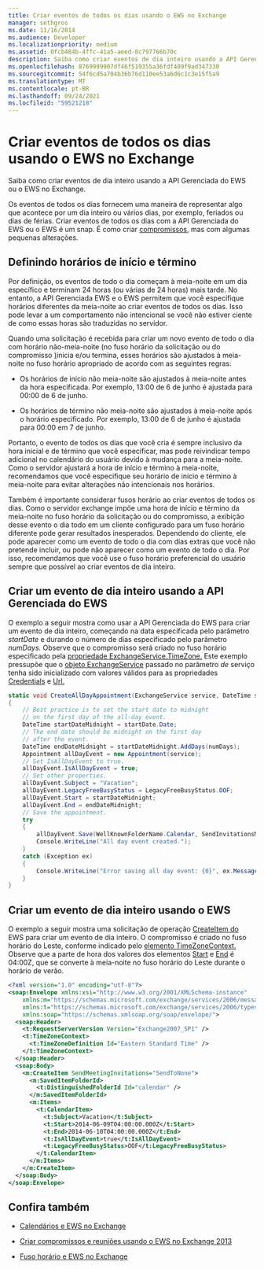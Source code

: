 ```yaml
---
title: Criar eventos de todos os dias usando o EWS no Exchange
manager: sethgros
ms.date: 11/16/2014
ms.audience: Developer
ms.localizationpriority: medium
ms.assetid: 0fcb484b-4ffc-41a5-aeed-8c797766b70c
description: Saiba como criar eventos de dia inteiro usando a API Gerenciada do EWS ou o EWS no Exchange.
ms.openlocfilehash: 8769999907df46f519355a36fdf409f9ad347330
ms.sourcegitcommit: 54f6cd5a704b36b76d110ee53a6d6c1c3e15f5a9
ms.translationtype: MT
ms.contentlocale: pt-BR
ms.lasthandoff: 09/24/2021
ms.locfileid: "59521218"
---
```

# <a name="create-all-day-events-by-using-ews-in-exchange"></a>Criar eventos de todos os dias usando o EWS no Exchange

Saiba como criar eventos de dia inteiro usando a API Gerenciada do EWS ou o EWS no Exchange.
  
Os eventos de todos os dias fornecem uma maneira de representar algo que acontece por um dia inteiro ou vários dias, por exemplo, feriados ou dias de férias. Criar eventos de todos os dias com a API Gerenciada do EWS ou o EWS é um snap. É como criar [compromissos](how-to-create-appointments-and-meetings-by-using-ews-in-exchange-2013.md), mas com algumas pequenas alterações.
  
## <a name="setting-start-and-end-times"></a>Definindo horários de início e término

Por definição, os eventos de todo o dia começam à meia-noite em um dia específico e terminam 24 horas (ou várias de 24 horas) mais tarde. No entanto, a API Gerenciada EWS e o EWS permitem que você especifique horários diferentes da meia-noite ao criar eventos de todos os dias. Isso pode levar a um comportamento não intencional se você não estiver ciente de como essas horas são traduzidas no servidor.
  
Quando uma solicitação é recebida para criar um novo evento de todo o dia com horário não-meia-noite (no fuso horário da solicitação ou do compromisso [)](time-zones-and-ews-in-exchange.md)inicia e/ou termina, esses horários são ajustados à meia-noite no fuso horário apropriado de acordo com as seguintes regras:
  
- Os horários de início não meia-noite são ajustados à meia-noite antes da hora especificada. Por exemplo, 13:00 de 6 de junho é ajustada para 00:00 de 6 de junho.
    
- Os horários de término não meia-noite são ajustados à meia-noite após o horário especificado. Por exemplo, 13:00 de 6 de junho é ajustada para 00:00 em 7 de junho.
    
Portanto, o evento de todos os dias que você cria é sempre inclusivo da hora inicial e de término que você especificar, mas pode reivindicar tempo adicional no calendário do usuário devido à mudança para a meia-noite. Como o servidor ajustará a hora de início e término à meia-noite, recomendamos que você especifique seu horário de início e término à meia-noite para evitar alterações não intencionais nos horários.
  
Também é importante considerar fusos horário ao criar eventos de todos os dias. Como o servidor exchange impõe uma hora de início e término da meia-noite no fuso horário da solicitação ou do compromisso, a exibição desse evento o dia todo em um cliente configurado para um fuso horário diferente pode gerar resultados inesperados. Dependendo do cliente, ele pode aparecer como um evento de todo o dia com dias extras que você não pretende incluir, ou pode não aparecer como um evento de todo o dia. Por isso, recomendamos que você use o fuso horário preferencial do usuário sempre que possível ao criar eventos de dia inteiro.
  
## <a name="create-an-all-day-event-by-using-the-ews-managed-api"></a>Criar um evento de dia inteiro usando a API Gerenciada do EWS

O exemplo a seguir mostra como usar a API Gerenciada do EWS para criar um evento de dia inteiro, começando na data especificada pelo parâmetro _startDate_ e durando o número de dias especificado pelo parâmetro _numDays._ Observe que o compromisso será criado no fuso horário especificado pela [propriedade ExchangeService.TimeZone.](https://msdn.microsoft.com/library/microsoft.exchange.webservices.data.exchangeservice.timezone%28v=exchg.80%29.aspx) Este exemplo pressupõe que o [objeto ExchangeService](https://msdn.microsoft.com/library/microsoft.exchange.webservices.data.exchangeservice%28v=exchg.80%29.aspx) passado no parâmetro _de_ serviço tenha sido inicializado com valores válidos para as propriedades [Credentials](https://msdn.microsoft.com/library/microsoft.exchange.webservices.data.exchangeservicebase.credentials%28v=exchg.80%29.aspx) e [Url.](https://msdn.microsoft.com/library/microsoft.exchange.webservices.data.exchangeservice.url%28v=exchg.80%29.aspx) 
  
```cs
static void CreateAllDayAppointment(ExchangeService service, DateTime startDate, int numDays)
{
    // Best practice is to set the start date to midnight
    // on the first day of the all-day event.
    DateTime startDateMidnight = startDate.Date;
    // The end date should be midnight on the first day
    // after the event.
    DateTime endDateMidnight = startDateMidnight.AddDays(numDays);
    Appointment allDayEvent = new Appointment(service);
    // Set IsAllDayEvent to true.
    allDayEvent.IsAllDayEvent = true;
    // Set other properties.
    allDayEvent.Subject = "Vacation";
    allDayEvent.LegacyFreeBusyStatus = LegacyFreeBusyStatus.OOF;
    allDayEvent.Start = startDateMidnight;
    allDayEvent.End = endDateMidnight;
    // Save the appointment.
    try
    {
        allDayEvent.Save(WellKnownFolderName.Calendar, SendInvitationsMode.SendToNone);
        Console.WriteLine("All day event created.");
    }
    catch (Exception ex)
    {
        Console.WriteLine("Error saving all day event: {0}", ex.Message);
    }
}
```

## <a name="create-an-all-day-event-by-using-ews"></a>Criar um evento de dia inteiro usando o EWS

O exemplo a seguir mostra uma solicitação de operação [CreateItem do](https://msdn.microsoft.com/library/78a52120-f1d0-4ed7-8748-436e554f75b6%28Office.15%29.aspx) EWS para criar um evento de dia inteiro. O compromisso é criado no fuso horário do Leste, conforme indicado pelo [elemento TimeZoneContext.](https://msdn.microsoft.com/library/573c462b-aa1d-4ba0-8852-e3f48b26873b%28Office.15%29.aspx) Observe que a parte de hora dos valores dos elementos [Start](https://msdn.microsoft.com/library/7cfe9979-c893-4f9b-b3a1-8f9e17515a4b%28Office.15%29.aspx) e [End](https://msdn.microsoft.com/library/72329821-32ff-495d-b6e5-fdc011003c2e%28Office.15%29.aspx) é 04:00Z, que se converte à meia-noite no fuso horário do Leste durante o horário de verão. 
  
```XML
<?xml version="1.0" encoding="utf-8"?>
<soap:Envelope xmlns:xsi="http://www.w3.org/2001/XMLSchema-instance" 
    xmlns:m="https://schemas.microsoft.com/exchange/services/2006/messages" 
    xmlns:t="https://schemas.microsoft.com/exchange/services/2006/types" 
    xmlns:soap="https://schemas.xmlsoap.org/soap/envelope/">
  <soap:Header>
    <t:RequestServerVersion Version="Exchange2007_SP1" />
    <t:TimeZoneContext>
      <t:TimeZoneDefinition Id="Eastern Standard Time" />
    </t:TimeZoneContext>
  </soap:Header>
  <soap:Body>
    <m:CreateItem SendMeetingInvitations="SendToNone">
      <m:SavedItemFolderId>
        <t:DistinguishedFolderId Id="calendar" />
      </m:SavedItemFolderId>
      <m:Items>
        <t:CalendarItem>
          <t:Subject>Vacation</t:Subject>
          <t:Start>2014-06-09T04:00:00.000Z</t:Start>
          <t:End>2014-06-10T04:00:00.000Z</t:End>
          <t:IsAllDayEvent>true</t:IsAllDayEvent>
          <t:LegacyFreeBusyStatus>OOF</t:LegacyFreeBusyStatus>
        </t:CalendarItem>
      </m:Items>
    </m:CreateItem>
  </soap:Body>
</soap:Envelope>
```

## <a name="see-also"></a>Confira também


- [Calendários e EWS no Exchange](calendars-and-ews-in-exchange.md)
    
- [Criar compromissos e reuniões usando o EWS no Exchange 2013](how-to-create-appointments-and-meetings-by-using-ews-in-exchange-2013.md)
    
- [Fuso horário e EWS no Exchange](time-zones-and-ews-in-exchange.md)
    

